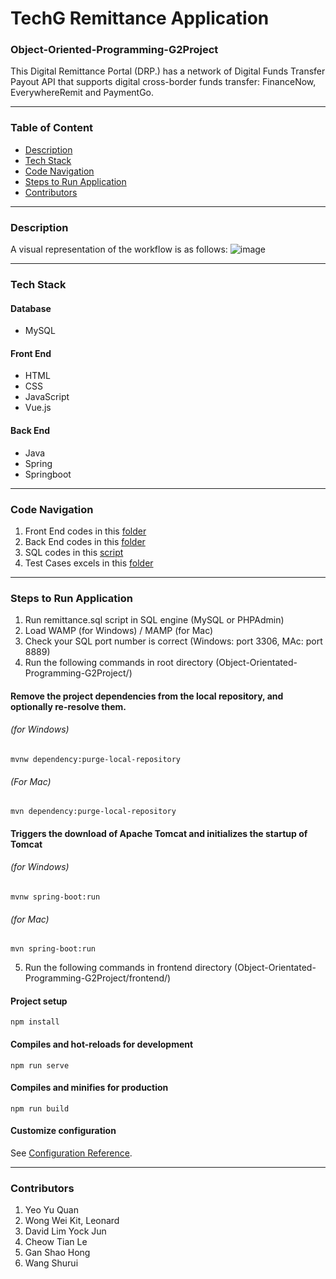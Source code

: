 # TechG Remittance Application 
### Object-Oriented-Programming-G2Project

This Digital Remittance Portal (DRP.) has a network of Digital Funds Transfer Payout API that supports digital cross-border funds transfer: FinanceNow, EverywhereRemit
and PaymentGo.

---

### Table of Content
* [Description](/README.md#description)
* [Tech Stack](/README.md#tech-stack)
* [Code Navigation](/README.md#code-navigation)
* [Steps to Run Application](/README.md#steps-to-run-application)
* [Contributors](/README.md#contributors)

---

### Description
A visual representation of the workflow is as follows:
![image](https://user-images.githubusercontent.com/78516806/161027333-95c9164c-3df4-4644-a111-905d295bb621.png)

---

### Tech Stack
#### Database
* MySQL

#### Front End
* HTML
* CSS
* JavaScript
* Vue.js

#### Back End
* Java
* Spring
* Springboot

---

### Code Navigation 
1. Front End codes in this [folder](https://github.com/shaohong-g/Object-Orientated-Programming-G2Project/tree/main/frontend)
2. Back End codes in this [folder](https://github.com/shaohong-g/Object-Orientated-Programming-G2Project/tree/main/src)
3. SQL codes in this [script](https://github.com/shaohong-g/Object-Orientated-Programming-G2Project/blob/main/remittance.sql)
4. Test Cases excels in this [folder](https://github.com/shaohong-g/Object-Orientated-Programming-G2Project/tree/main/testFiles)

---

### Steps to Run Application
1. Run remittance.sql script in SQL engine (MySQL or PHPAdmin) 
2. Load WAMP (for Windows) / MAMP (for Mac)
3. Check your SQL port number is correct (Windows: port 3306, MAc: port 8889)
4. Run the following commands in root directory (Object-Orientated-Programming-G2Project/)
#### Remove the project dependencies from the local repository, and optionally re-resolve them.
###### (for Windows)
```
mvnw dependency:purge-local-repository
```
###### (For Mac)
```
mvn dependency:purge-local-repository
```
#### Triggers the download of Apache Tomcat and initializes the startup of Tomcat
###### (for Windows)
```
mvnw spring-boot:run
```
###### (for Mac)
```
mvn spring-boot:run
```
5. Run the following commands in frontend directory (Object-Orientated-Programming-G2Project/frontend/)
#### Project setup
```
npm install
```

#### Compiles and hot-reloads for development
```
npm run serve
```

#### Compiles and minifies for production
```
npm run build
```

#### Customize configuration
See [Configuration Reference](https://cli.vuejs.org/config/).

---

### Contributors
1. Yeo Yu Quan
2. Wong Wei Kit, Leonard
3. David Lim Yock Jun
4. Cheow Tian Le
5. Gan Shao Hong
6. Wang Shurui 
